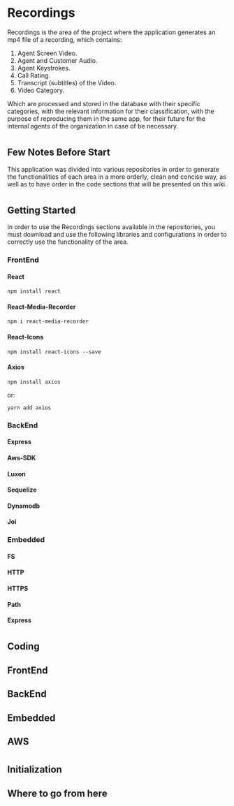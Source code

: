 # Recordings

Recordings is the area of the project where the application generates an mp4 file 
of a recording, which contains:

1. Agent Screen Video.
2. Agent and Customer Audio.
3. Agent Keystrokes.
4. Call Rating.
5. Transcript (subtitles) of the Video.
6. Video Category.

Which are processed and stored in the database with their specific categories,
with the relevant information for their classification, with the purpose of 
reproducing them in the same app, for their future for the internal agents of 
the organization in case of be necessary.

#

## Few Notes Before Start

This application was divided into various repositories in order to generate the 
functionalities of each area in a more orderly, clean and concise way, as well
as to have order in the code sections that will be presented on this wiki.

# 

## Getting Started

In order to use the Recordings sections available in the repositories, 
you must download and use the following libraries and configurations in 
order to correctly use the functionality of the area.

### FrontEnd

#### React

`npm install react`

#### React-Media-Recorder

`npm i react-media-recorder`

#### React-Icons

`npm install react-icons --save`

#### Axios

`npm install axios`

or:

`yarn add axios`

### BackEnd

#### Express
#### Aws-SDK
#### Luxon
#### Sequelize
#### Dynamodb
#### Joi


### Embedded

#### FS
#### HTTP
#### HTTPS
#### Path
#### Express


#

##  Coding

## FrontEnd
## BackEnd
## Embedded
## AWS

# 


## Initialization

## Where to go from here

##
